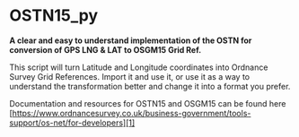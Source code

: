 # OSTN15_py
**A clear and easy to understand implementation of the OSTN for conversion of GPS LNG &amp; LAT to OSGM15 Grid Ref.**

This script will turn Latitude and Longitude coordinates into Ordnance Survey Grid References.
Import it and use it, or use it as a way to understand the transformation better and change it into a format you prefer.


Documentation and resources for OSTN15 and OSGM15 can be found here [https://www.ordnancesurvey.co.uk/business-government/tools-support/os-net/for-developers][1]

[1]: https://www.ordnancesurvey.co.uk/business-government/tools-support/os-net/for-developers